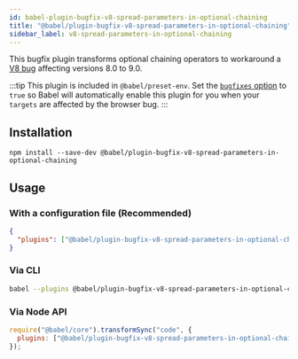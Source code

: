 ```yaml
---
id: babel-plugin-bugfix-v8-spread-parameters-in-optional-chaining
title: "@babel/plugin-bugfix-v8-spread-parameters-in-optional-chaining"
sidebar_label: v8-spread-parameters-in-optional-chaining
---
```


This bugfix plugin transforms optional chaining operators to workaround a [V8 bug](https://crbug.com/v8/11558) affecting versions 8.0 to 9.0.

:::tip
This plugin is included in `@babel/preset-env`. Set the [`bugfixes` option](./preset-env.md#bugfixes) to `true` so Babel will automatically enable this plugin for you when your `targets` are affected by the browser bug.
:::

## Installation

```shell npm2yarn
npm install --save-dev @babel/plugin-bugfix-v8-spread-parameters-in-optional-chaining
```

## Usage

### With a configuration file (Recommended)

```json title="babel.config.json"
{
  "plugins": ["@babel/plugin-bugfix-v8-spread-parameters-in-optional-chaining"]
}
```

### Via CLI

```sh title="Shell"
babel --plugins @babel/plugin-bugfix-v8-spread-parameters-in-optional-chaining script.js
```

### Via Node API

```js title="JavaScript"
require("@babel/core").transformSync("code", {
  plugins: ["@babel/plugin-bugfix-v8-spread-parameters-in-optional-chaining"],
});
```
